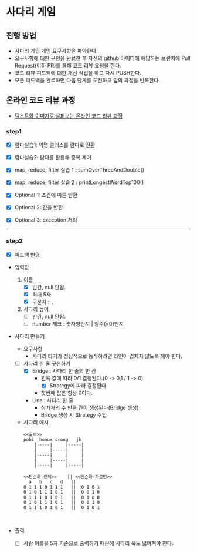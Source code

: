 # 사다리 게임
## 진행 방법
* 사다리 게임 게임 요구사항을 파악한다.
* 요구사항에 대한 구현을 완료한 후 자신의 github 아이디에 해당하는 브랜치에 Pull Request(이하 PR)를 통해 코드 리뷰 요청을 한다.
* 코드 리뷰 피드백에 대한 개선 작업을 하고 다시 PUSH한다.
* 모든 피드백을 완료하면 다음 단계를 도전하고 앞의 과정을 반복한다.

## 온라인 코드 리뷰 과정
* [텍스트와 이미지로 살펴보는 온라인 코드 리뷰 과정](https://github.com/nextstep-step/nextstep-docs/tree/master/codereview)


### step1
- [x] 람다실습1: 익명 클래스를 람다로 전환
- [x] 람다실습2: 람다를 활용해 중복 제거
- [x] map, reduce, filter 실습 1 : sumOverThreeAndDouble()
- [x] map, reduce, filter 실습 2 : printLongestWordTop100()
- [x] Optional 1: 조건에 따른 반환
- [x] Optional 2: 값을 반환
- [x] Optional 3: exception 처리


-----

### step2
- [x] 피드백 반영

- 입력값  
    1. 이름  
          - [x] 빈칸, null 안됨.  
          - [x] 최대 5자  
          - [x] 구분자 : `,`  
    2. 사다리 높이
          - [ ] 빈칸, null 안됨.  
          - [ ] number 체크 : 숫자형인지 | 양수(>0)인지
      
- 사다리 만들기      
  - 요구사항        
    - 사다리 타기가 정상적으로 동작하려면 라인이 겹치지 않도록 해야 한다.
        
  - [ ] 사다리 한 줄 구현하기      
    - [x] Bridge : 사다리 한 줄의 한 칸     
        - 왼쪽 값에 따라 0/1 결정된다.(0 -> 0,1 / 1 -> 0)
            - [x] Strategy에 따라 결정된다      
        - 첫번째 값은 항상 0이다.
    - Line : 사다리 한 줄
        - 참가자의 수 만큼 칸이 생성된다(Bridge 생성)
        - Bridge 생성 시 Strategy 주입     

  - 사다리 예시
    ```
    <<출력>>
    pobi  honux crong   jk
        |-----|     |-----|
        |     |-----|     |
        |-----|     |     |
        |     |-----|     |
        |-----|     |-----|
    ```  
    ```
    <<단순화-전체>>    || <<단순화-가로만>>
      a   b   c   d   ||    
    0 1 1 1 0 1 1 1   ||  0 1 0 1  
    0 1 0 1 1 1 0 1   ||  0 0 1 0
    0 1 1 1 0 1 0 1   ||  0 1 0 0
    0 1 0 1 1 1 0 1   ||  0 0 1 0
    0 1 1 1 0 1 0 1   ||  0 1 0 1
    ```  
<br>

- 출력  
  - [ ] 사람 이름을 5자 기준으로 출력하기 때문에 사다리 폭도 넓어져야 한다. 



